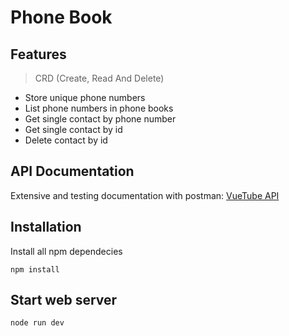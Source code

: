 # Phone Book

## Features

> CRD (Create, Read And Delete)

- Store unique phone numbers
- List phone numbers in phone books
- Get single contact by phone number
- Get single contact by id
- Delete contact by id

## API Documentation

Extensive and testing documentation with postman: [VueTube API](https://documenter.getpostman.com/view/9407876/SzYaVdtC?version=latest)

## Installation

Install all npm dependecies

```console
npm install
```

## Start web server

```console
node run dev
```
